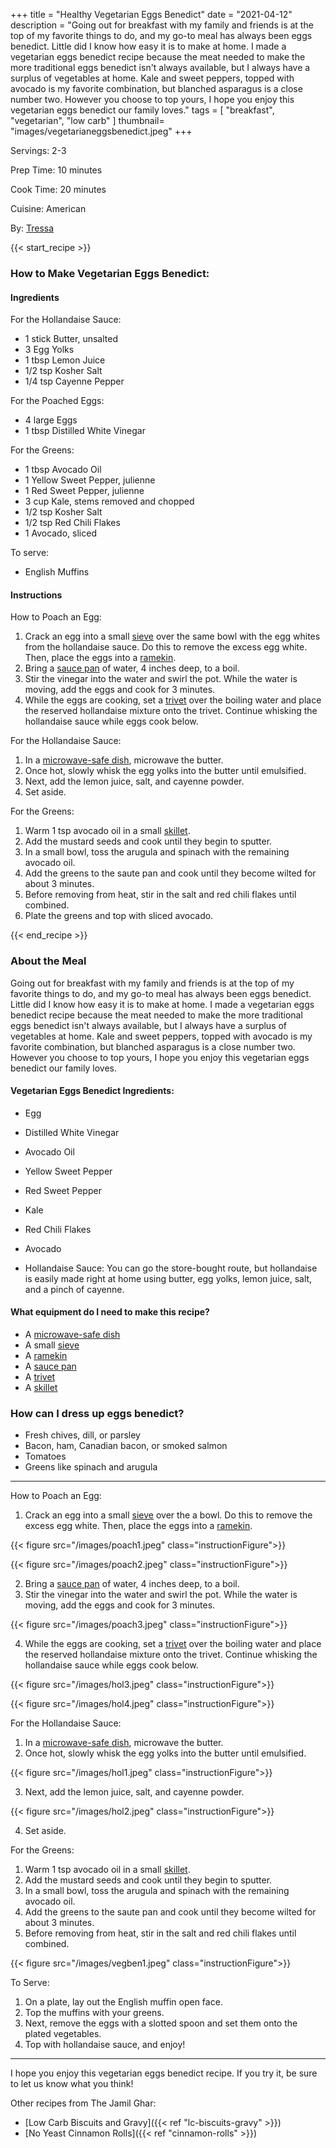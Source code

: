 +++
title = "Healthy Vegetarian Eggs Benedict"
date = "2021-04-12"
description = "Going out for breakfast with my family and friends is at the top of my favorite things to do, and my go-to meal has always been eggs benedict. Little did I know how easy it is to make at home. I made a vegetarian eggs benedict recipe because the meat needed to make the more traditional eggs benedict isn't always available, but I always have a surplus of vegetables at home. Kale and sweet peppers, topped with avocado is my favorite combination, but blanched asparagus is a close number two. However you choose to top yours, I hope you enjoy this vegetarian eggs benedict our family loves."
tags = [
    "breakfast",
    "vegetarian",
    "low carb"
]
thumbnail= "images/vegetarianeggsbenedict.jpeg"
+++

Servings: 2-3 <!--more-->

Prep Time: 10 minutes 

Cook Time: 20 minutes 

Cuisine: American

By: [Tressa](https://www.jamilghar.com/about/)

{{< start_recipe >}}

### How to Make Vegetarian Eggs Benedict: 

#### Ingredients 

For the Hollandaise Sauce: 

* 1 stick Butter, unsalted
* 3 Egg Yolks
* 1 tbsp Lemon Juice
* 1/2 tsp Kosher Salt
* 1/4 tsp Cayenne Pepper
  
For the Poached Eggs: 

* 4 large Eggs
* 1 tbsp Distilled White Vinegar

For the Greens: 

* 1 tbsp Avocado Oil 
* 1 Yellow Sweet Pepper, julienne 
* 1 Red Sweet Pepper, julienne 
* 3 cup Kale, stems removed and chopped 
* 1/2 tsp Kosher Salt 
* 1/2 tsp Red Chili Flakes 
* 1 Avocado, sliced

To serve: 
* English Muffins 

#### Instructions 

How to Poach an Egg: 

1. Crack an egg into a small [sieve](https://amzn.to/31d0Q5K) over the same bowl with the egg whites from the hollandaise sauce. Do this to remove the excess egg white. Then, place the eggs into a [ramekin](https://amzn.to/3jTAxYH).
2. Bring a [sauce pan](https://amzn.to/3nQrTLL) of water, 4 inches deep, to a boil.
3. Stir the vinegar into the water and swirl the pot. While the water is moving, add the eggs and cook for 3 minutes.
4. While the eggs are cooking, set a [trivet](https://amzn.to/3w7fneK) over the boiling water and place the reserved hollandaise mixture onto the trivet. Continue whisking the hollandaise sauce while eggs cook below.  

For the Hollandaise Sauce:

1. In a [microwave-safe dish](https://amzn.to/3GGi0cg), microwave the butter. 
2. Once hot, slowly whisk the egg yolks into the butter until emulsified. 
3. Next, add the lemon juice, salt, and cayenne powder. 
4. Set aside. 

For the  Greens: 

1. Warm  1 tsp avocado oil in a small [skillet](https://amzn.to/3jYY8r3). 
2. Add the mustard seeds and cook until they begin to sputter. 
3. In a small bowl, toss the arugula and spinach with the remaining avocado oil. 
4. Add the greens to the saute pan and cook until they become wilted for about 3 minutes. 
5. Before removing from heat, stir in the salt and red chili flakes until combined. 
6. Plate the greens and top with sliced avocado. 

{{< end_recipe >}}

### About the Meal 

Going out for breakfast with my family and friends is at the top of my favorite things to do, and my go-to meal has always been eggs benedict. Little did I know how easy it is to make at home. I made a vegetarian eggs benedict recipe because the meat needed to make the more traditional eggs benedict isn't always available, but I always have a surplus of vegetables at home. Kale and sweet peppers, topped with avocado is my favorite combination, but blanched asparagus is a close number two. However you choose to top yours, I hope you enjoy this vegetarian eggs benedict our family loves.

#### Vegetarian Eggs Benedict Ingredients: 

* Egg

* Distilled White Vinegar

* Avocado Oil 

* Yellow Sweet Pepper

* Red Sweet Pepper

* Kale

* Red Chili Flakes 

* Avocado

* Hollandaise Sauce: You can go the store-bought route, but hollandaise is easily made right at home using butter, egg yolks, lemon juice, salt, and a pinch of cayenne.  

#### What equipment do I need to make this recipe?

* A [microwave-safe dish](https://amzn.to/3GGi0cg)
* A small [sieve](https://amzn.to/31d0Q5K)
* A [ramekin](https://amzn.to/3jTAxYH)
* A [sauce pan](https://amzn.to/3nQrTLL)
* A [trivet](https://amzn.to/3w7fneK)
* A [skillet](https://amzn.to/3nQrTLL)

### How can I dress up eggs benedict? 

* Fresh chives, dill, or parsley 
* Bacon, ham, Canadian bacon, or smoked salmon
* Tomatoes
* Greens like spinach and arugula 

----

How to Poach an Egg: 

1. Crack an egg into a small [sieve](https://amzn.to/31d0Q5K) over the a bowl. Do this to remove the excess egg white. Then, place the eggs into a [ramekin](https://amzn.to/3jTAxYH).

{{< figure src="/images/poach1.jpeg" class="instructionFigure">}}

{{< figure src="/images/poach2.jpeg" class="instructionFigure">}}

2. Bring a [sauce pan](https://amzn.to/3nQrTLL) of water, 4 inches deep, to a boil.
3. Stir the vinegar into the water and swirl the pot. While the water is moving, add the eggs and cook for 3 minutes.

{{< figure src="/images/poach3.jpeg" class="instructionFigure">}}

4. While the eggs are cooking, set a [trivet](https://amzn.to/3w7fneK) over the boiling water and place the reserved hollandaise mixture onto the trivet. Continue whisking the hollandaise sauce while eggs cook below.  

{{< figure src="/images/hol3.jpeg" class="instructionFigure">}}

{{< figure src="/images/hol4.jpeg" class="instructionFigure">}}

For the Hollandaise Sauce:

1. In a [microwave-safe dish](https://amzn.to/3GGi0cg), microwave the butter. 
2. Once hot, slowly whisk the egg yolks into the butter until emulsified. 

{{< figure src="/images/hol1.jpeg" class="instructionFigure">}}

3. Next, add the lemon juice, salt, and cayenne powder. 

{{< figure src="/images/hol2.jpeg" class="instructionFigure">}}

4. Set aside. 

For the  Greens: 

1. Warm  1 tsp avocado oil in a small [skillet](https://amzn.to/3jYY8r3). 
2. Add the mustard seeds and cook until they begin to sputter. 
3. In a small bowl, toss the arugula and spinach with the remaining avocado oil. 
4. Add the greens to the saute pan and cook until they become wilted for about 3 minutes. 
5. Before removing from heat, stir in the salt and red chili flakes until combined. 

{{< figure src="/images/vegben1.jpeg" class="instructionFigure">}}

To Serve: 

1. On a plate, lay out the English muffin open face. 
2. Top the muffins with your greens.
3. Next, remove the eggs with a slotted spoon and set them onto the plated vegetables.
4. Top with hollandaise sauce, and enjoy! 

----

I hope you enjoy this vegetarian eggs benedict recipe. If you try it, be sure to let us know what you think!

Other recipes from The Jamil Ghar:

* [Low Carb Biscuits and Gravy]({{< ref "lc-biscuits-gravy" >}})
* [No Yeast Cinnamon Rolls]({{< ref "cinnamon-rolls" >}})
